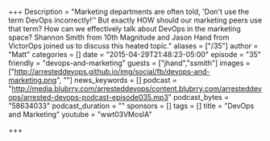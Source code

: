 +++
Description = "Marketing departments are often told, 'Don't use the term DevOps incorrectly!'' But exactly HOW should our marketing peers use that term? How can we effectively talk about DevOps in the marketing space? Shannon Smith from 10th Magnitude and Jason Hand from VictorOps joined us to discuss this heated topic."
aliases = ["/35"]
author = "Matt"
categories = []
date = "2015-04-29T21:48:23-05:00"
episode = "35"
friendly = "devops-and-marketing"
guests = ["jhand","ssmith"]
images = ["http://arresteddevops.github.io/img/social/fb/devops-and-marketing.png", ""]
news_keywords = []
podcast = "http://media.blubrry.com/arresteddevops/content.blubrry.com/arresteddevops/arrested-devops-podcast-episode035.mp3"
podcast_bytes = "58634033"
podcast_duration = ""
sponsors = []
tags = []
title = "DevOps and Marketing"
youtube = "wwt03VMosIA"

+++
